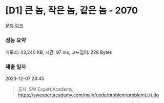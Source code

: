 # [D1] 큰 놈, 작은 놈, 같은 놈 - 2070 

[문제 링크](https://swexpertacademy.com/main/code/problem/problemDetail.do?contestProbId=AV5QQ6qqA40DFAUq) 

### 성능 요약

메모리: 43,240 KB, 시간: 97 ms, 코드길이: 228 Bytes

### 제출 일자

2023-12-07 23:45



> 출처: SW Expert Academy, https://swexpertacademy.com/main/code/problem/problemList.do